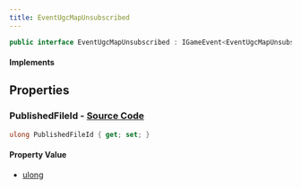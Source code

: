 ```yaml
---
title: EventUgcMapUnsubscribed
---
```


```csharp
public interface EventUgcMapUnsubscribed : IGameEvent<EventUgcMapUnsubscribed>
```

#### Implements

## Properties

### **PublishedFileId** - [Source Code](https://github.com/swiftly-solution/swiftlys2/blob/main/managed/src/SwiftlyS2.Generated/GameEvents/Interfaces/EventUgcMapUnsubscribed.cs#L21)

```csharp
ulong PublishedFileId { get; set; }
```

#### Property Value

- [ulong](https://learn.microsoft.com/dotnet/api/system.uint64)

